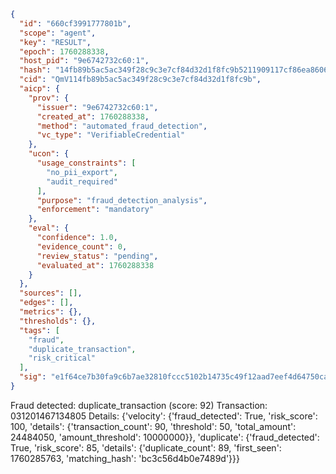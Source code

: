 ```json
{
  "id": "660cf3991777801b",
  "scope": "agent",
  "key": "RESULT",
  "epoch": 1760288338,
  "host_pid": "9e6742732c60:1",
  "hash": "14fb89b5ac5ac349f28c9c3e7cf84d32d1f8fc9b5211909117cf86ea8606ffa6",
  "cid": "QmV114fb89b5ac5ac349f28c9c3e7cf84d32d1f8fc9b",
  "aicp": {
    "prov": {
      "issuer": "9e6742732c60:1",
      "created_at": 1760288338,
      "method": "automated_fraud_detection",
      "vc_type": "VerifiableCredential"
    },
    "ucon": {
      "usage_constraints": [
        "no_pii_export",
        "audit_required"
      ],
      "purpose": "fraud_detection_analysis",
      "enforcement": "mandatory"
    },
    "eval": {
      "confidence": 1.0,
      "evidence_count": 0,
      "review_status": "pending",
      "evaluated_at": 1760288338
    }
  },
  "sources": [],
  "edges": [],
  "metrics": {},
  "thresholds": {},
  "tags": [
    "fraud",
    "duplicate_transaction",
    "risk_critical"
  ],
  "sig": "e1f64ce7b30fa9c6b7ae32810fccc5102b14735c49f12aad7eef4d64750cadca"
}
```

Fraud detected: duplicate_transaction (score: 92)
Transaction: 031201467134805
Details: {'velocity': {'fraud_detected': True, 'risk_score': 100, 'details': {'transaction_count': 90, 'threshold': 50, 'total_amount': 24484050, 'amount_threshold': 10000000}}, 'duplicate': {'fraud_detected': True, 'risk_score': 85, 'details': {'duplicate_count': 89, 'first_seen': 1760285763, 'matching_hash': 'bc3c56d4b0e7489d'}}}
